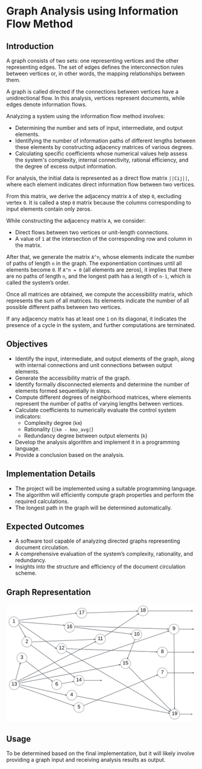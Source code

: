# **Graph Analysis using Information Flow Method**

## **Introduction**
A graph consists of two sets: one representing vertices and the other representing edges. The set of edges defines the interconnection rules between vertices or, in other words, the mapping relationships between them.

A graph is called directed if the connections between vertices have a unidirectional flow. In this analysis, vertices represent documents, while edges denote information flows.

Analyzing a system using the information flow method involves:
- Determining the number and sets of input, intermediate, and output elements.
- Identifying the number of information paths of different lengths between these elements by constructing adjacency matrices of various degrees.
- Calculating specific coefficients whose numerical values help assess the system's complexity, internal connectivity, rational efficiency, and the degree of excess output information.

For analysis, the initial data is represented as a direct flow matrix `||Cij||`, where each element indicates direct information flow between two vertices.

From this matrix, we derive the adjacency matrix `A` of step `0`, excluding vertex `0`. It is called a step `0` matrix because the columns corresponding to input elements contain only zeros.

While constructing the adjacency matrix `A`, we consider:
- Direct flows between two vertices or unit-length connections.
- A value of `1` at the intersection of the corresponding row and column in the matrix.

After that, we generate the matrix `A^n`, whose elements indicate the number of paths of length `n` in the graph. The exponentiation continues until all elements become `0`. If `A^n = 0` (all elements are zeros), it implies that there are no paths of length `n`, and the longest path has a length of `n-1`, which is called the system’s order.

Once all matrices are obtained, we compute the accessibility matrix, which represents the sum of all matrices. Its elements indicate the number of all possible different paths between two vertices.

If any adjacency matrix has at least one `1` on its diagonal, it indicates the presence of a cycle in the system, and further computations are terminated.

## **Objectives**
- Identify the input, intermediate, and output elements of the graph, along with internal connections and unit connections between output elements.
- Generate the accessibility matrix of the graph.
- Identify formally disconnected elements and determine the number of elements formed sequentially in steps.
- Compute different degrees of neighborhood matrices, where elements represent the number of paths of varying lengths between vertices.
- Calculate coefficients to numerically evaluate the control system indicators:
  - Complexity degree (`km`)
  - Rationality (`|km - kmo_avg|`)
  - Redundancy degree between output elements (`k`)
- Develop the analysis algorithm and implement it in a programming language.
- Provide a conclusion based on the analysis.

## **Implementation Details**
- The project will be implemented using a suitable programming language.
- The algorithm will efficiently compute graph properties and perform the required calculations.
- The longest path in the graph will be determined automatically.

## **Expected Outcomes**
- A software tool capable of analyzing directed graphs representing document circulation.
- A comprehensive evaluation of the system’s complexity, rationality, and redundancy.
- Insights into the structure and efficiency of the document circulation scheme.

## **Graph Representation**
![my-graph1.png](../images/my-graph1.png)
## **Usage**
To be determined based on the final implementation, but it will likely involve providing a graph input and receiving analysis results as output.
